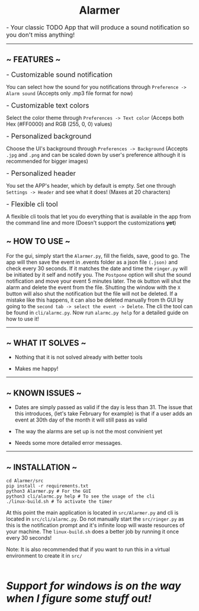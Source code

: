 <h1 align="center">Alarmer</h1>
<font size="3">
- Your classic TODO App that will produce a sound notification so you don't miss anything!
</font>

<hr style="border:px solid gray">

<h2>~ FEATURES ~</h2>

<font size="4">- Customizable sound notification</font>

You can select how the sound for you notifications through `Preference -> Alarm sound` (Accepts only .mp3 file format for now) 

<font size="4">- Customizable text colors</font>

Select the color theme through `Preferences -> Text color` (Acceps both Hex (#FF0000) and RGB (255, 0, 0) values) 

<font size="4">- Personalized background</font>

Choose the UI's background through `Preferences -> Background` (Accepts `.jpg` and `.png` and can be scaled down by user's preference although it is recommended for bigger images)

<font size="4">- Personalized header</font>

You set the APP's header, which by default is empty. Set one through `Settings -> Header` and see what it does! (Maxes at 20 characters)

<font size="4">- Flexible cli tool</font>

A flexible cli tools that let you do everything that is available in the app from the command line and more (Doesn't support the customizations **yet**)

<h2>~ HOW TO USE ~</h2>

For the gui, simply start the `Alarmer.py`, fill the fields, save, good to go. The app will then save the event in .events folder as a json file `(.json)` and check every 30 seconds. If it matches the date and time the `ringer.py` will be initiated by it self and notify you. The `Postpone` option will shut the sound notification and move your event 5 minutes later. The `Ok` button will shut the alarm and delete the event from the file. Shutting the window with the `X` button will also shut the notification but the file will not be deleted. If a mistake like this happens, it can also be deleted manually from th GUI by going to the `second tab -> select the event -> Delete`. The cli the tool can be found in `cli/alarmc.py`. Now run `alarmc.py help` for a detailed guide on how to use it!
<hr style="border:px solid gray">
<h2>~ WHAT IT SOLVES ~</h2>

- Nothing that it is not solved already with better tools

- Makes me happy!

<hr style="border:px solid gray">
<h2>~ KNOWN ISSUES ~</h2>

- Dates are simply passed as valid if the day is less than 31. The issue that this introduces, (let's take February for example) is that if a user adds an event at 30th day of the month it will still pass as valid

- The way the alarms are set up is not the most convinient yet

- Needs some more detailed error messages.

<hr style="border:px solid gray">
<h2>~ INSTALLATION ~</h2>

```git clone https://github.com/pant-s/Alarmer.git
cd Alarmer/src
pip install -r requirements.txt
python3 Alarmer.py # For the GUI
python3 cli/alarmc.py help # To see the usage of the cli
./linux-build.sh # To activate the timer
```
At this point the main application is located in `src/Alarmer.py` and cli is located in `src/cli/alarmc.py`. Do not manually start the `src/ringer.py` as this is the notification prompt and it's infinite loop will waste resources of your machine. The `linux-build.sh` does a better job by running it once every 30 seconds!

Note: It is also recommended that if you want to run this in a virtual environment to create it in `src/`
<br>
<br>
# *Support for windows is on the way when I figure some stuff out!*
